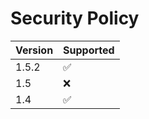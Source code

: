 # Security Policy

| Version | Supported |
| ------- | ------------------ |
| 1.5.2 | :white_check_mark: |
| 1.5 | :x: |
| 1.4 | :white_check_mark: |
